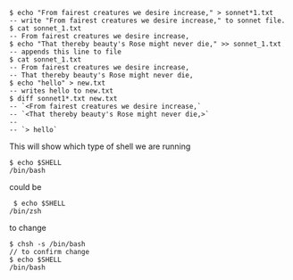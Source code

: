     $ echo "From fairest creatures we desire increase," > sonnet*1.txt
    -- write "From fairest creatures we desire increase," to sonnet file.
    $ cat sonnet_1.txt
    -- From fairest creatures we desire increase,
    $ echo "That thereby beauty's Rose might never die," >> sonnet_1.txt
    -- appends this line to file
    $ cat sonnet_1.txt
    -- From fairest creatures we desire increase,
    -- That thereby beauty's Rose might never die,
    $ echo "hello" > new.txt
    -- writes hello to new.txt
    $ diff sonnet1*.txt new.txt
    -- `<From fairest creatures we desire increase,`
    -- `<That thereby beauty's Rose might never die,>`
    --
    -- `> hello`

This will show which type of shell we are running

    $ echo $SHELL
    /bin/bash

could be

     $ echo $SHELL
    /bin/zsh

to change

    $ chsh -s /bin/bash
    // to confirm change
    $ echo $SHELL
    /bin/bash
